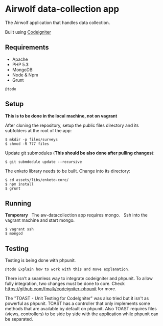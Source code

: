 # Airwolf data-collection app

The Airwolf application that handles data collection.

Built using [Codeigniter](http://ellislab.com/codeigniter)


## Requirements
- Apache
- PHP 5.3
- MongoDB
- Node & Npm
- Grunt

`@todo`


## Setup
**This is to be done in the local machine, not on vagrant**

After cloning the repository, setup the public files directory and its subfolders at the root of the app:
```
$ mkdir -p files/surveys
$ chmod -R 777 files
```

Update git submodules (**This should be also done after pulling changes**):
```
$ git submdodule update --recursive
```
The enketo library needs to be built. Change into its directory:
```
$ cd assets/libs/enketo-core/
$ npm install
$ grunt
```

## Running
**Temporary**  
The aw-datacollection app requires mongo.  
Ssh into the vagrant machine and start mongo.
```
$ vagrant ssh
$ mongod
```

## Testing
Testing is being done with phpunit.  

`@todo Explain how to work with this and move explanation.`

There isn't a seamless way to integrate codeigniter and phpunit. To allow fully integration, two changes must be done to core. 
Check https://github.com/fmalk/codeigniter-phpunit for more.

The "TOAST - Unit Testing for CodeIgniter" was also tried but it isn't as powerful as phpunit. TOAST has a controller that only implements some methods that are available by default on phpunit. Also TOAST requires files (views, controllers) to be side by side with the application while phpunit can be separated.
